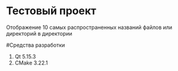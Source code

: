 # Тестовый проект
Отображение 10 самых распространенных названий файлов или директорий в директории

#Средства разработки
1. Qt 5.15.3
2. CMake 3.22.1
